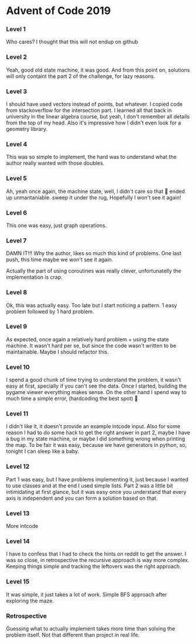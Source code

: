 # Advent of Code 2019

### Level 1

Who cares? I thought that this will not endup on github

### Level 2

Yeah, good old state machine, it was good.
And from this point on, solutions will only containt
the part 2 of the challenge, for lazy reasons.

### Level 3

I should have used vectors instead of points, but whatever.
I copied code from stackoverflow for the intersection part.
I learned all that back in university in the linear algebra
course, but yeah, I don't remember all details from the top
of my head. Also it's impressive how I didn't even look for
a geometry library.

### Level 4

This was so simple to implement, the hard was to understand
what the author really wanted with those doubles.

### Level 5

Ah, yeah once again, the machine state, well, I didn't care
so that 💩 ended up unmantaniable. sweep it under the rug,
Hopefully I won't see it again!

### Level 6

This one was easy, just graph operations.

### Level 7

DAMN IT!!! Why the author, likes so much this kind of problems.
One last push, this time maybe we won't see it again.

Actually the part of using coroutines was really clever,
unfortunatelly the implementation is crap.

### Level 8

Ok, this was actually easy. Too late but I start noticing a pattern.
1 easy problem followed by 1 hard problem.

### Level 9

As expected, once again a relatively hard problem + using the state
machine. It wasn't hard per se, but since the code wasn't written
to be maintainable. Maybe I should refactor this.

### Level 10

I spend a good chunk of time trying to understand the problem, 
it wasn't easy at first, specially if you can't see the data.
Once I started, building the pygame viewer everything makes
sense. On the other hand I spend way to much time a simple
error, (hardcoding the best spot) :facepalm:

### Level 11

I didn't like it, it doesn't provide an example intcode input.
Also for some reason I had to do some hack to get the 
right answer in part 2, maybe I have a bug in my state machine,
or maybe I did something wrong when printing the map.
To be fair it was easy, because we have generators in python,
so, tonight I can sleep like a baby.

### Level 12

Part 1 was easy, but I have problems implementing it, just because
I wanted to use classes and at the end I used simple lists.
Part 2 was a little bit intimidating at first glance, but it was
easy once you understand that every axis is independent and you can
form a solution based on that.

### Level 13

More intcode

### Level 14

I have to confess that I had to check the hints on reddit to get
the answer. I was so close, in retrospective the recursive approach
is way more complex. Keeping things simple and tracking the leftovers
was the right approach.

### Level 15

It was simple, it just takes a lot of work. Simple BFS approach after
exploring the maze.

### Retrospective

Guessing what to actually implement takes more time than solving the problem itself.
Not that different than project in real life.